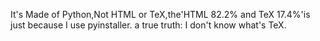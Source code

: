 It's Made of Python,Not HTML or TeX,the'HTML 82.2% and TeX 17.4%'is just because I use pyinstaller.
a true truth: I don't know what's TeX.